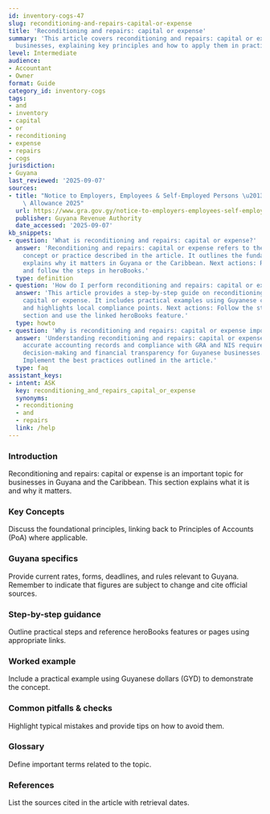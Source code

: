 ```yaml
---
id: inventory-cogs-47
slug: reconditioning-and-repairs-capital-or-expense
title: 'Reconditioning and repairs: capital or expense'
summary: 'This article covers reconditioning and repairs: capital or expense for Guyanese
  businesses, explaining key principles and how to apply them in practice.'
level: Intermediate
audience:
- Accountant
- Owner
format: Guide
category_id: inventory-cogs
tags:
- and
- inventory
- capital
- or
- reconditioning
- expense
- repairs
- cogs
jurisdiction:
- Guyana
last_reviewed: '2025-09-07'
sources:
- title: "Notice to Employers, Employees & Self-Employed Persons \u2013 Revised Personal\
    \ Allowance 2025"
  url: https://www.gra.gov.gy/notice-to-employers-employees-self-employed-persons-revised-personal-allowance-and-deductions-for-income-tax-2025-copy/
  publisher: Guyana Revenue Authority
  date_accessed: '2025-09-07'
kb_snippets:
- question: 'What is reconditioning and repairs: capital or expense?'
  answer: 'Reconditioning and repairs: capital or expense refers to the accounting
    concept or practice described in the article. It outlines the fundamentals and
    explains why it matters in Guyana or the Caribbean. Next actions: Read this article
    and follow the steps in heroBooks.'
  type: definition
- question: 'How do I perform reconditioning and repairs: capital or expense in heroBooks?'
  answer: 'This article provides a step-by-step guide on reconditioning and repairs:
    capital or expense. It includes practical examples using Guyanese currency (GYD)
    and highlights local compliance points. Next actions: Follow the step-by-step
    section and use the linked heroBooks feature.'
  type: howto
- question: 'Why is reconditioning and repairs: capital or expense important?'
  answer: 'Understanding reconditioning and repairs: capital or expense helps ensure
    accurate accounting records and compliance with GRA and NIS requirements. It improves
    decision-making and financial transparency for Guyanese businesses. Next actions:
    Implement the best practices outlined in the article.'
  type: faq
assistant_keys:
- intent: ASK
  key: reconditioning_and_repairs_capital_or_expense
  synonyms:
  - reconditioning
  - and
  - repairs
  link: /help
---
```


### Introduction
Reconditioning and repairs: capital or expense is an important topic for businesses in Guyana and the Caribbean. This section explains what it is and why it matters.

### Key Concepts
Discuss the foundational principles, linking back to Principles of Accounts (PoA) where applicable.

### Guyana specifics
Provide current rates, forms, deadlines, and rules relevant to Guyana. Remember to indicate that figures are subject to change and cite official sources.

### Step-by-step guidance
Outline practical steps and reference heroBooks features or pages using appropriate links.

### Worked example
Include a practical example using Guyanese dollars (GYD) to demonstrate the concept.

### Common pitfalls & checks
Highlight typical mistakes and provide tips on how to avoid them.

### Glossary
Define important terms related to the topic.

### References
List the sources cited in the article with retrieval dates.